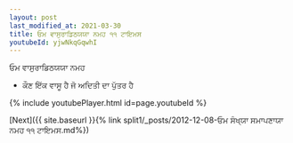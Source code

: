 ```yaml
---
layout: post
last_modified_at: 2021-03-30
title: ਓਮ ਵਾਸੁਰਾਡਿਠਯਯਾ ਨਮਹ ੧੧ ਟਾਇਮਸ
youtubeId: yjwNkqGqwhI
---
```

 
 
 ਓਮ ਵਾਸੁਰਾਡਿਠਯਯਾ ਨਮਹ  
 
 -  ਕੌਣ ਇੱਕ ਵਾਸੂ ਹੈ ਜੋ ਅਦਿਤੀ ਦਾ ਪੁੱਤਰ ਹੈ 
 
  
 
  
 
 
 
 
 
 


{% include youtubePlayer.html id=page.youtubeId %}
 
[Next]({{ site.baseurl }}{% link  split1/_posts/2012-12-08-ਓਮ ਸੰਖ੍ਯਾ ਸਮਾਪਣਾਯਾ ਨਮਹ ੧੧ ਟਾਇਮਸ.md%})
 
